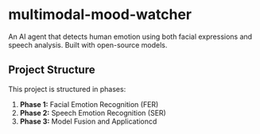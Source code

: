 # multimodal-mood-watcher
An AI agent that detects human emotion using both facial expressions and speech analysis. Built with open-source models.

## Project Structure

This project is structured in phases:
1.  **Phase 1:** Facial Emotion Recognition (FER)
2.  **Phase 2:** Speech Emotion Recognition (SER)
3.  **Phase 3:** Model Fusion and Applicationcd